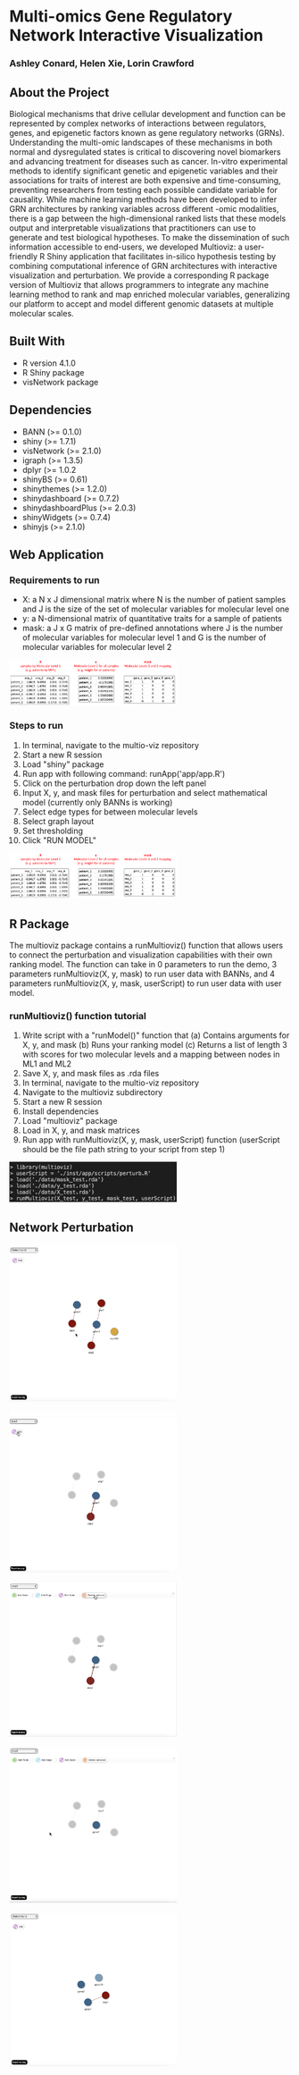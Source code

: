 # Multi-omics Gene Regulatory Network Interactive Visualization
### Ashley Conard, Helen Xie, Lorin Crawford

## About the Project
Biological mechanisms that drive cellular development and function can be represented by complex networks of interactions between regulators, genes, and epigenetic factors known as gene regulatory networks (GRNs). Understanding the multi-omic landscapes of these mechanisms in both normal and dysregulated states is critical to discovering novel biomarkers and advancing treatment for diseases such as cancer. In-vitro experimental methods to identify significant genetic and epigenetic variables and their associations for traits of interest are both expensive and time-consuming, preventing researchers from testing each possible candidate variable for causality. While machine learning methods have been developed to infer GRN architectures by ranking variables across different -omic modalities, there is a gap between the high-dimensional ranked lists that these models output and interpretable visualizations that practitioners can use to generate and test biological hypotheses. To make the dissemination of such information accessible to end-users, we developed Multioviz: a user-friendly R Shiny application that facilitates in-silico hypothesis testing by combining computational inference of GRN architectures with interactive visualization and perturbation. We provide a corresponding  R package version of Multioviz that allows programmers to integrate any machine learning method to rank and map enriched molecular variables, generalizing our platform to accept and model different genomic datasets at multiple molecular scales.

## Built With
- R version 4.1.0
- R Shiny package
- visNetwork package

## Dependencies
- BANN (>= 0.1.0)
- shiny (>= 1.7.1)
- visNetwork (>= 2.1.0)
- igraph (>= 1.3.5)
- dplyr (>= 1.0.2
- shinyBS (>= 0.61)
- shinythemes (>= 1.2.0)
- shinydashboard (>= 0.7.2)
- shinydashboardPlus (>= 2.0.3)
- shinyWidgets (>= 0.7.4)
- shinyjs (>= 2.1.0)

## Web Application

### Requirements to run
- X: a N x J dimensional matrix where N is the number of patient samples and J is the size of the set of molecular variables for molecular level one
- y: a N-dimensional matrix of quantitative traits for a sample of patients
- mask: a J x G matrix of pre-defined annotations where J is the number of molecular variables for molecular level 1 and G is the number of molecular variables for molecular level 2

<img
  src="./app/www/model_example_data.png"
  alt="Alt text"
  title="Model inputs"
  style="display: inline-block; margin: 0 auto; max-width: 300px">

### Steps to run
1. In terminal, navigate to the multio-viz repository
2. Start a new R session
4. Load "shiny" package
5. Run app with following command: runApp('app/app.R')
6. Click on the perturbation drop down the left panel
7. Input X, y, and mask files for perturbation and select mathematical model (currently only BANNs is working)
8. Select edge types for between molecular levels
9. Select graph layout
10. Set thresholding
11. Click "RUN MODEL"

<img
  src="./app/www/model_example_data.png"
  alt="Alt text"
  title="Steps to visualize network"
  style="display: inline-block; margin: 0 auto; max-width: 300px">

## R Package 
The multioviz package contains a runMultioviz() function that allows users to connect the perturbation and visualization capabilities with their own ranking model. The function  can take in 0 parameters to run the demo, 3 parameters runMultioviz(X, y, mask) to run user data with BANNs, and 4 parameters runMultioviz(X, y, mask, userScript) to run user data with user model.

### runMultioviz() function tutorial
1. Write script with a "runModel()" function that
    (a) Contains arguments for X, y, and mask
    (b) Runs your ranking model
    (c) Returns a list of length 3 with scores for two molecular levels and a mapping between nodes in ML1 and ML2
2. Save X, y, and mask files as .rda files
3. In terminal, navigate to the multio-viz repository
4. Navigate to the multioviz subdirectory
5. Start a new R session
6. Install dependencies
7. Load "multioviz" package
8. Load in X, y, and mask matrices
9. Run app with runMultioviz(X, y, mask, userScript) function (userScript should be the file path string to your script from step 1)

<img
  src="./app/www/run_multioviz_pkg_steps.png"
  alt="Alt text"
  title="Terminal steps"
  style="display: inline-block; margin: 0 auto; max-width: 300px">

## Network Perturbation

<img
  src="./app/www/perturb1.png"
  alt="Alt text"
  title="After clicking 'Run Model', view generated network"
  style="display: inline-block; margin: 0 auto; max-width: 300px">

<img
  src="./app/www/perturb2.png"
  alt="Alt text"
  title="Select node to test and click 'Edit'"
  style="display: inline-block; margin: 0 auto; max-width: 300px">

<img
  src="./app/www/perturb3.png"
  alt="Alt text"
  title="Click 'Delete selected'"
  style="display: inline-block; margin: 0 auto; max-width: 300px">

<img
  src="./app/www/perturb4.png"
  alt="Alt text"
  title="Click 'RERUN MODEL' to generate new network"
  style="display: inline-block; margin: 0 auto; max-width: 300px">

<img
  src="./app/www/perturb5.png"
  alt="Alt text"
  title="Perturbed network"
  style="display: inline-block; margin: 0 auto; max-width: 300px">






